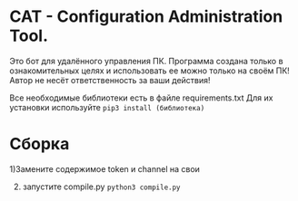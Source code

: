 # CAT - Configuration Administration Tool.
Это бот для удалённого управления ПК.
Программа создана только в ознакомительных целях и использовать ее можно только на своём ПК! Автор  не несёт ответственность за ваши действия!

Все необходимые библиотеки есть в файле requirements.txt
Для их установки используйте ```pip3 install (библиотека)```

# Сборка
1)Замените содержимое token и channel на свои

2) запустите compile.py ```python3 compile.py```

